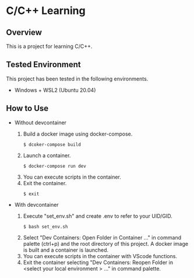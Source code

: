 # C/C++ Learning


## Overview

This is a project for learning C/C++.

## Tested Environment
This project has been tested in the following environments.

- Windows + WSL2 (Ubuntu 20.04)

## How to Use
- Without devcontainer
  1. Build a docker image using docker-compose.
      ```
      $ dcoker-compose build
      ```
  2. Launch a container.
      ```
      $ docker-compose run dev
      ```
  3. You can execute scripts in the container.
  4. Exit the container.
      ```
      $ exit
      ```

- With devcontainer
  1. Execute "set_env.sh" and create .env to refer to your UID/GID.
      ```
      $ bash set_env.sh
      ```
  2. Select "Dev Containers: Open Folder in Container ..." in command palette (ctrl+p) and the root directory of this project.
     A docker image is built and a container is launched.
  3. You can execute scripts in the container with VScode functions.
  4. Exit the container selecting "Dev Containers: Reopen Folder in \<select your local environment \> ..." in command palette.